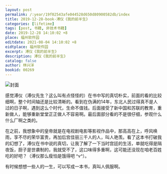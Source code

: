 ```yaml
---
layout: post
permalink: /:year/19f02543afe044528d650d80900582db/index
title: 2019-12-28-book-溥仪《我的前半生》
categories: [lifetime]
tags: [post, 书籍, 非技术书籍]
date: 2019-12-28 14:10:02 +8
place: 福州软件园
editdate: 2021-08-04 14:10:02 +8
eidtplace: 福州软件园
excerpt: 溥仪《我的前半生》
description: 溥仪《我的前半生》
catalog: false
author: 林兴洋
bookid: 00269
---
```


![封面](https://gitee.com/linxingyang/at-2020-10-02-image/raw/master/image/T-talks/image/2019/books/wdqbs.png)

感觉溥仪（溥仪先生？这么叫有点怪怪的）在书中写的真切朴实，前面的看的比较细啊，整个时间轴还是比较清晰的。看到在伪满的14年，东北人民过得真不是人过的日子啊，遇到这么个时代，生命不值钱。后面接受了新中国和苏联的教育，重新做人，能够重新堂堂正正做人不容易啊。最后面部分看的不是很仔细，参观什么什么厂啊之类的。

在之前，我想象中的皇帝就是在电视剧电影等影视作品中，那高高在上，呼风唤雨，享不尽的荣华富贵，再加后宫佳丽三千人的人，叫人艳羡。看了这本书打破我的幻想了，溥仪在书中说的真切，让我了解了一下当时宫廷的生活，单就吃得是隔夜饭，厨子是世袭制的，我就受不了，这口味得多重啊，这可能还没现在咱老百姓吃的好吧？（溥仪那么瘦怕是饿得吧 ^v^）。

有时候想想一些人的一生，可以写成一本书，真叫人佩服啊。

